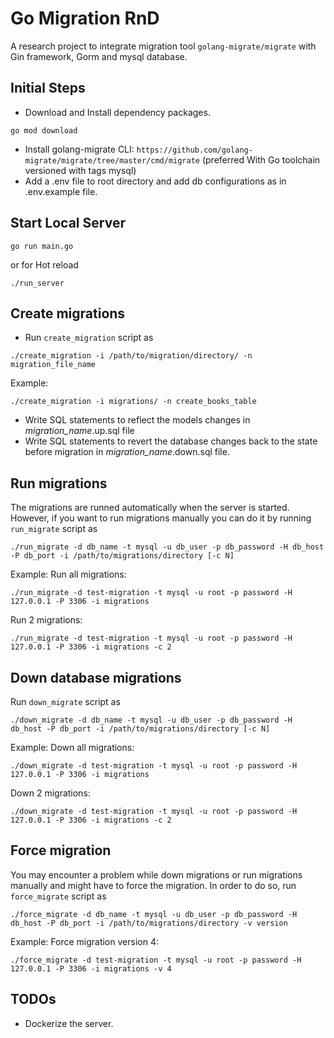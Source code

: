 # Go Migration RnD
A research project to integrate migration tool `golang-migrate/migrate` with Gin framework, Gorm and mysql database.

## Initial Steps
- Download and Install dependency packages. 
```
go mod download
```
- Install golang-migrate CLI: `https://github.com/golang-migrate/migrate/tree/master/cmd/migrate` (preferred With Go toolchain versioned with tags mysql)
- Add a .env file to root directory and add db configurations as in .env.example file.

## Start Local Server
```
go run main.go
```
or for Hot reload

```
./run_server
```

## Create migrations
- Run `create_migration` script as 
```
./create_migration -i /path/to/migration/directory/ -n migration_file_name
```

Example:
```
./create_migration -i migrations/ -n create_books_table
```
- Write SQL statements to reflect the models changes in *migration_name*.up.sql file
- Write SQL statements to revert the database changes back to the state before migration in *migration_name*.down.sql file.


## Run migrations
The migrations are runned automatically when the server is started. However, if you want to run migrations manually you can do it by running `run_migrate` script as
```
./run_migrate -d db_name -t mysql -u db_user -p db_password -H db_host -P db_port -i /path/to/migrations/directory [-c N]
```

Example:
Run all migrations:
```
./run_migrate -d test-migration -t mysql -u root -p password -H 127.0.0.1 -P 3306 -i migrations
```

Run 2 migrations:
```
./run_migrate -d test-migration -t mysql -u root -p password -H 127.0.0.1 -P 3306 -i migrations -c 2
```

## Down database migrations
Run `down_migrate` script as 
```
./down_migrate -d db_name -t mysql -u db_user -p db_password -H db_host -P db_port -i /path/to/migrations/directory [-c N]
```

Example:
Down all migrations:
```
./down_migrate -d test-migration -t mysql -u root -p password -H 127.0.0.1 -P 3306 -i migrations
```

Down 2 migrations:
```
./down_migrate -d test-migration -t mysql -u root -p password -H 127.0.0.1 -P 3306 -i migrations -c 2
```

## Force migration
You may encounter a problem while down migrations or run migrations manually and might have to force the migration. In order to do so, run `force_migrate` script as
```
./force_migrate -d db_name -t mysql -u db_user -p db_password -H db_host -P db_port -i /path/to/migrations/directory -v version
```

Example:
Force migration version 4:
```
./force_migrate -d test-migration -t mysql -u root -p password -H 127.0.0.1 -P 3306 -i migrations -v 4
```


## TODOs
- Dockerize the server.
